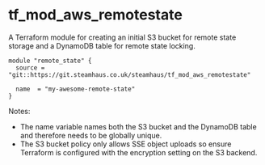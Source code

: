 tf_mod_aws_remotestate
==

A Terraform module for creating an initial S3 bucket for remote state storage
and a DynamoDB table for remote state locking.

```
module "remote_state" {
  source = "git::https://git.steamhaus.co.uk/steamhaus/tf_mod_aws_remotestate"

  name  = "my-awesome-remote-state"
}
```

Notes:
- The name variable names both the S3 bucket and the DynamoDB table and therefore
needs to be globally unique.
- The S3 bucket policy only allows SSE object uploads so ensure Terraform is
configured with the encryption setting on the S3 backend.
